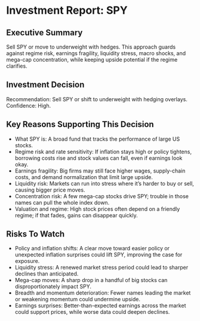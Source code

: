 # Investment Report: SPY
## Executive Summary
Sell SPY or move to underweight with hedges. This approach guards against regime risk, earnings fragility, liquidity stress, macro shocks, and mega-cap concentration, while keeping upside potential if the regime clarifies.

## Investment Decision
Recommendation: Sell SPY or shift to underweight with hedging overlays. Confidence: High.

## Key Reasons Supporting This Decision
- What SPY is: A broad fund that tracks the performance of large US stocks.
- Regime risk and rate sensitivity: If inflation stays high or policy tightens, borrowing costs rise and stock values can fall, even if earnings look okay.
- Earnings fragility: Big firms may still face higher wages, supply-chain costs, and demand normalization that limit large upside.
- Liquidity risk: Markets can run into stress where it’s harder to buy or sell, causing bigger price moves.
- Concentration risk: A few mega-cap stocks drive SPY; trouble in those names can pull the whole index down.
- Valuation and regime: High stock prices often depend on a friendly regime; if that fades, gains can disappear quickly.

## Risks To Watch
- Policy and inflation shifts: A clear move toward easier policy or unexpected inflation surprises could lift SPY, improving the case for exposure.
- Liquidity stress: A renewed market stress period could lead to sharper declines than anticipated.
- Mega-cap moves: A sharp drop in a handful of big stocks can disproportionately impact SPY.
- Breadth and momentum deterioration: Fewer names leading the market or weakening momentum could undermine upside.
- Earnings surprises: Better-than-expected earnings across the market could support prices, while worse data could deepen declines.